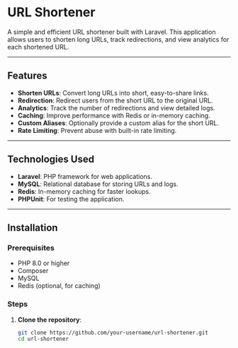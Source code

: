 # URL Shortener

A simple and efficient URL shortener built with Laravel. This application allows users to shorten long URLs, track redirections, and view analytics for each shortened URL.

---

## Features

- **Shorten URLs**: Convert long URLs into short, easy-to-share links.
- **Redirection**: Redirect users from the short URL to the original URL.
- **Analytics**: Track the number of redirections and view detailed logs.
- **Caching**: Improve performance with Redis or in-memory caching.
- **Custom Aliases**: Optionally provide a custom alias for the short URL.
- **Rate Limiting**: Prevent abuse with built-in rate limiting.

---

## Technologies Used

- **Laravel**: PHP framework for web applications.
- **MySQL**: Relational database for storing URLs and logs.
- **Redis**: In-memory caching for faster lookups.
- **PHPUnit**: For testing the application.

---

## Installation

### Prerequisites

- PHP 8.0 or higher
- Composer
- MySQL
- Redis (optional, for caching)

### Steps

1. **Clone the repository**:
   ```bash
   git clone https://github.com/your-username/url-shortener.git
   cd url-shortener
